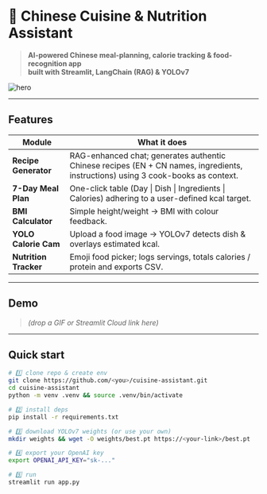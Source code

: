 # 🥢 Chinese Cuisine & Nutrition Assistant

> **AI-powered Chinese meal-planning, calorie tracking & food-recognition app  
> built with Streamlit, LangChain (RAG) & YOLOv7**

![hero](docs/hero.png)

---

## Features

| Module | What it does |
|--------|--------------|
| **Recipe Generator** | RAG-enhanced chat; generates authentic Chinese recipes (EN + CN names, ingredients, instructions) using 3 cook-books as context. |
| **7-Day Meal Plan**  | One-click table (Day \| Dish \| Ingredients \| Calories) adhering to a user-defined kcal target. |
| **BMI Calculator**   | Simple height/weight → BMI with colour feedback. |
| **YOLO Calorie Cam** | Upload a food image → YOLOv7 detects dish & overlays estimated kcal. |
| **Nutrition Tracker**| Emoji food picker; logs servings, totals calories / protein and exports CSV. |

---

## Demo

> *(drop a GIF or Streamlit Cloud link here)*

---

## Quick start

```bash
# 1️⃣ clone repo & create env
git clone https://github.com/<you>/cuisine-assistant.git
cd cuisine-assistant
python -m venv .venv && source .venv/bin/activate

# 2️⃣ install deps
pip install -r requirements.txt

# 3️⃣ download YOLOv7 weights (or use your own)
mkdir weights && wget -O weights/best.pt https://<your-link>/best.pt

# 4️⃣ export your OpenAI key
export OPENAI_API_KEY="sk-..."

# 5️⃣ run
streamlit run app.py
